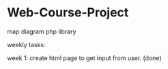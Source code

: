 # Web-Course-Project

map diagram php library

weekly tasks:

week 1: create html page to get input from user. (done)

